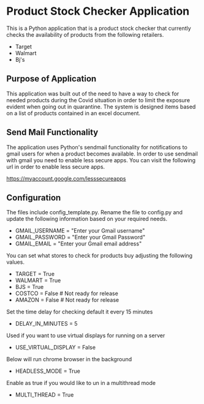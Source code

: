 # Product Stock Checker Application

This is a Python application that is a product stock checker that currently checks the availability of products from the following retailers.

- Target
- Walmart
- Bj's

## Purpose of Application

This application was built out of the need to have a way to check for needed products during the Covid
situation in order to limit the exposure evident when going out in quarantine. The system is designed
items based on a list of products contained in an excel document.

## Send Mail Functionality

The application uses Python's sendmail functionality for notifications to gmail users for when a product becomes
available. In order to use sendmail with gmail you need to enable less secure apps. You can visit the 
following url in order to enable less secure apps.

https://myaccount.google.com/lesssecureapps

## Configuration

The files include config_template.py. Rename the file to config.py and update the following information
based on your required needs.
- GMAIL_USERNAME = "Enter your Gmail username"
- GMAIL_PASSWORD = "Enter your Gmail Password"
- GMAIL_EMAIL = "Enter your Gmail email address"

You can set what stores to check for products buy adjusting the following values.
- TARGET = True
- WALMART = True
- BJS = True
- COSTCO = False  # Not ready for release
- AMAZON = False  # Not ready for release

Set the time delay for checking default it every 15 minutes
- DELAY_IN_MINUTES = 5

Used if you want to use virtual displays for running on a server
- USE_VIRTUAL_DISPLAY = False

Below will run chrome browser in the background
- HEADLESS_MODE = True

Enable as true if you would like to un in a multithread mode
- MULTI_THREAD = True


